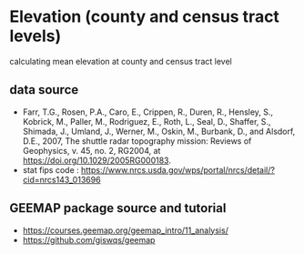# Elevation (county and census tract levels)

calculating mean elevation at county and census tract level 


## data source
* Farr, T.G., Rosen, P.A., Caro, E., Crippen, R., Duren, R., Hensley, S., Kobrick, M., Paller, M., Rodriguez, E., Roth, L., Seal, D., Shaffer, S., Shimada, J., Umland, J., Werner, M., Oskin, M., Burbank, D., and Alsdorf, D.E., 2007, The shuttle radar topography mission: Reviews of Geophysics, v. 45, no. 2, RG2004, at https://doi.org/10.1029/2005RG000183.
* stat fips code : https://www.nrcs.usda.gov/wps/portal/nrcs/detail/?cid=nrcs143_013696

## GEEMAP package source and tutorial 
* https://courses.geemap.org/geemap_intro/11_analysis/
* https://github.com/giswqs/geemap
